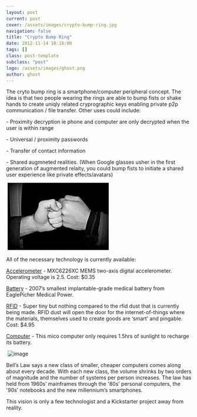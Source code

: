 ```yaml
---
layout: post
current: post
cover: /assets/images/crypto-bump-ring.jpg
navigation: false
title: "Crypto Bump Ring"
date: 2012-11-14 10:18:00
tags: []
class: post-template
subclass: "post"
logo: /assets/images/ghost.png
author: ghost
---
```


The cryto bump ring is a smartphone/computer peripheral concept. The idea is that two people wearing the rings are able to bump fists or shake hands to create uniqly related cryprographic keys enabling private p2p communication / file transfer. Other uses could include:

\- Proximity decryption ie phone and computer are only decrypted when the user is within range

\- Universal / proximity passwords

\- Transfer of contact information

\- Shared augmneted realities. (When Google glasses usher in the first generation of augmented relaity, you could bump fists to initiate a shared user experience like private effects/avatars)

​ ![image](/assets/images/2021-2.jpg)

All of the necessary technology is currently available:

[Accelerometer](https://href.li/?http://bit.ly/PVbfH2) - MXC6226XC MEMS two-axis digital accelerometer. Operating voltage is 2.5. Cost: $0.35

[Battery](https://href.li/?http://bit.ly/ZMzVDy) - 2007’s smallest implantable-grade medical battery from EaglePicher Medical Power.

[RFID](https://href.li/?http://bit.ly/ZMAhKt) - Super tiny but nothing compared to the rfid dust that is currently being made. RFID dust will open the door for the internet-of-things where the materials, themselves used to create goods are ‘smart’ and pingable. Cost: $4.95

[Computer](https://href.li/?http://bit.ly/PVbDFD) - This mico computer only requires 1.5hrs of sunlight to recharge its battery.

​ ![image](/assets/images/2021-3.png)

Bell’s Law says a new class of smaller, cheaper computers comes along about every decade. With each new class, the volume shrinks by two orders of magnitude and the number of systems per person increases. The law has held from 1960s’ mainframes through the '80s’ personal computers, the '90s’ notebooks and the new millennium’s smartphones.

This vision is only a few technologist and a Kickstarter project away from reality.
